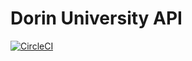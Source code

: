 # Dorin University API

[![CircleCI](https://circleci.com/gh/dorin131/dorin-university-api.svg?style=svg)](https://circleci.com/gh/dorin131/dorin-university-api)